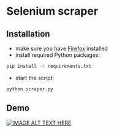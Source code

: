 # Selenium scraper
## Installation
 - make sure you have [Firefox](https://www.mozilla.org/en-US/firefox/new/) installed
 - install required Python packages:
 ```bash
 pip install -r requirements.txt
```
 - start the script:
 ```bash
 python scraper.py
```

## Demo 

[![IMAGE ALT TEXT HERE](https://img.youtube.com/vi/BBbVoeQI4eU/0.jpg)](https://www.youtube.com/watch?v=BBbVoeQI4eU)

